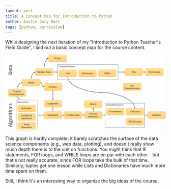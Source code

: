 ```yaml
---
layout: post
title: A Concept Map for Introduction to Python
author: Austin Cory Bart
tags: [python, curriculum]
---
```


While designing the next iteration of my "Introduction to Python Teacher's Field Guide", I laid out a basic concept map for the course content.

![Python Concept Map](/images/python_concept_map.png)

This graph is hardly complete: it barely scratches the surface of the data science components (e.g., web data, plotting), and doesn't really show much depth there is to the unit on functions. You might think that IF statements, FOR loops, and WHILE loops are on par with each other - but that's not really accurate, since FOR loops take the bulk of that time. Similarly, tuples get one lesson while Lists and Dictionaries have much more time spent on them.

  

Still, I think it's an interesting way to organize the big ideas of the course.